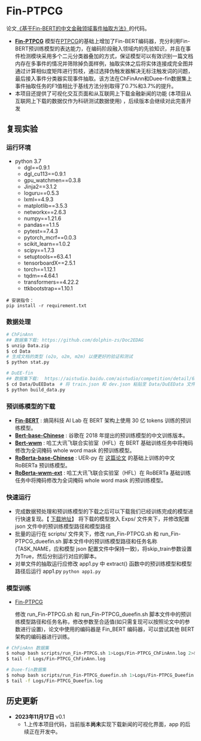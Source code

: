 # Fin-PTPCG
论文[《基于Fin-BERT的中文金融领域事件抽取方法》](https://link.cnki.net/urlid/11.2127.TP.20231012.1517.002)的代码。
- [**Fin-PTPCG**](https://link.cnki.net/urlid/11.2127.TP.20231012.1517.002) 模型在[PTPCG](https://arxiv.org/abs/2112.06013)的基础上增加了Fin-BERT编码器，充分利用Fin-BERT预训练模型的表达能力，在编码阶段融入领域内的先验知识，并且在事件检测模块采用多个二元分类器叠加的方式，保证模型可以有效识别一篇文档内存在多事件的情况并筛除掉负面样例，抽取实体之后将实体连接成完全图并通过计算相似度矩阵进行剪枝，通过选择伪触发器解决无标注触发词的问题，最后接入事件分类器实现事件抽取。该方法在ChFinAnn和Duee-fin数据集上事件抽取任务的F1值相比于基线方法分别取得了0.7%和3.7%的提升。
- 本项目还提供了可视化交互页面和从互联网上下载金融新闻的功能 (本项目从互联网上下载的数据仅作为科研测试数据使用) ，后续版本会继续对此完善开发

## 复现实验
### 运行环境
- python 3.7
  - dgl==0.9.1
  - dgl_cu113==0.9.1
  - gpu_watchmen==0.3.8
  - Jinja2==3.1.2
  - loguru==0.5.3
  - lxml==4.9.3
  - matplotlib==3.5.3
  - networkx==2.6.3
  - numpy==1.21.6
  - pandas==1.1.5
  - pytest==7.4.3
  - pytorch_mcrf==0.0.3
  - scikit_learn==1.0.2
  - scipy==1.7.3
  - setuptools==63.4.1
  - tensorboardX==2.5.1
  - torch==1.12.1
  - tqdm==4.64.1
  - transformers==4.22.2
  - ttkbootstrap==1.10.1 
``` 
# 安装指令：
pip install -r requirement.txt
```

### 数据处理
```bash
# ChFinAnn
## 数据集下载: https://github.com/dolphin-zs/Doc2EDAG
$ unzip Data.zip
$ cd Data
# 生成文档的类型 (o2o, o2m, m2m) 以便更好的验证和测试
$ python stat.py

# DuEE-fin
## 数据集下载:  https://aistudio.baidu.com/aistudio/competition/detail/65
$ cd Data/DuEEData  # 将 train.json 和 dev.json 粘贴至 Data/DuEEData 文件夹下并且运行:
$ python build_data.py
```


### 预训练模型的下载
- [**Fin-BERT**](https://github.com/valuesimplex/FinBERT) : 熵简科技 AI Lab 在 BERT 架构上使用 30 亿 tokens 训练的预训练模型。
- [**Bert-base-Chinese**](https://huggingface.co/bert-base-chinese) : 谷歌在 2018 年提出的预训练模型的中文训练版本。
- [**Bert-wwm**](https://huggingface.co/hfl/chinese-bert-wwm) : 哈工大讯飞联合实验室（HFL）在 BERT 基础训练任务中将掩码修改为全词掩码 whole word mask 的预训练模型。
- [**RoBerta-base-Chinese**](https://github.com/dbiir/UER-py/wiki/Modelzoo) : UER-py 在 [这篇论文](https://arxiv.org/abs/1909.05658) 的基础上训练的中文 RoBERTa 预训练模型。
- [**RoBerta-wwm-ext**](https://huggingface.co/hfl/chinese-roberta-wwm-ext) : 哈工大讯飞联合实验室（HFL）在 RoBERTa 基础训练任务中将掩码修改为全词掩码 whole word mask 的预训练模型。


### 快速运行
- 完成数据预处理和预训练模型的下载之后可以下载我们已经训练完成的模型进行快速复现。【 [下载地址](https://pan.baidu.com/s/1MS1lLPiE6kTMw-CIzbi8bg?pwd=XATU)】 将下载的模型放入 Exps/ 文件夹下，并修改配置 json 文件中的预训练模型路径和模型路径
- 批量的运行在 scripts/ 文件夹下，修改 run_Fin-PTPCG.sh 和 run_Fin-PTPCG_dueefin.sh 脚本文件中的预训练模型路径和任务名称(TASK_NAME，应和模型 json 配置文件中保持一致)，将skip_train参数设置为True，然后分别运行对应的脚本。
- 对单文件的抽取运行应修改 app1.py 中 extract() 函数中的预训练模型和模型路径后运行 app1.py ``` python app1.py ```


### 模型训练
- [Fin-PTPCG](https://link.cnki.net/urlid/11.2127.TP.20231012.1517.002)

  修改 run_Fin-PTPCG.sh 和 run_Fin-PTPCG_dueefin.sh 脚本文件中的预训练模型路径和任务名称，修改参数至合适值(如只需复现可以按照论文中的参数进行设置)，论文中使用的编码器是 Fin_BERT 编码器，可以尝试其他 BERT 架构的编码器进行训练。  

``` bash
# ChFinAnn 数据集
$ nohup bash scripts/run_Fin-PTPCG.sh 1>Logs/Fin-PTPCG_ChFinAnn.log 2>&1 &
$ tail -f Logs/Fin-PTPCG_ChFinAnn.log

# Duee-fin数据集
$ nohup bash scripts/run_Fin-PTPCG_dueefin.sh 1>Logs/Fin-PTPCG_Dueefin.log 2>&1 &
$ tail -f Logs/Fin-PTPCG_Dueefin.log
```


## 历史更新
- **2023年11月17日** v0.1
  - 1.上传本项目代码，当前版本**尚未**实现下载新闻的可视化界面，app 的后续正在开发中。
